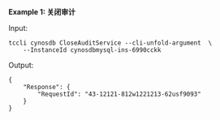 **Example 1: 关闭审计**



Input: 

```
tccli cynosdb CloseAuditService --cli-unfold-argument  \
    --InstanceId cynosdbmysql-ins-6990cckk
```

Output: 
```
{
    "Response": {
        "RequestId": "43-12121-812w1221213-62usf9093"
    }
}
```

